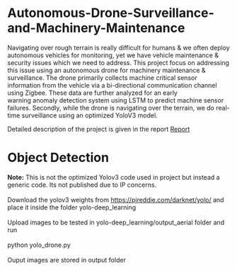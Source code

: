 # Autonomous-Drone-Surveillance-and-Machinery-Maintenance

Navigating over rough terrain is really difficult for humans & we often deploy autonomous vehicles for monitoring, yet we have vehicle maintenance & security issues which we need to address. This project focus on addressing this issue using an autonomous drone for machinery maintenance & surveillance. The drone primarily collects machine critical sensor information from the vehicle via a bi-directional communication channel using Zigbee. These data are further analyzed for an early warning anomaly detection system using LSTM to predict machine sensor failures. Secondly, while the drone is navigating over the terrain, we do real-time surveillance using an optimized YoloV3 model.  

Detailed description of the project is given in the report [Report](https://github.com/sand47/Autonomous-Drone-Surveillance-and-Machinery-Maintenance/blob/master/project_report.pdf)

# Object Detection 

**Note:** This is not the optimized Yolov3 code used in project but instead a generic code. Its not published due to IP concerns.  <br><br>
Download the yolov3 weights from https://pjreddie.com/darknet/yolo/ and place it inside the folder yolo-deep_learning
<br><br>
Upload images to be tested in yolo-deep_learning/output_aerial folder and run 
<br><br>
python yolo_drone.py 
<br><br>
Ouput images are stored in output folder 

 

